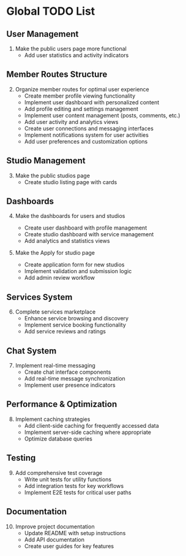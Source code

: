# Global TODO List

## User Management

1. Make the public users page more functional
   - Add user statistics and activity indicators

## Member Routes Structure

2. Organize member routes for optimal user experience
   - Create member profile viewing functionality
   - Implement user dashboard with personalized content
   - Add profile editing and settings management
   - Implement user content management (posts, comments, etc.)
   - Add user activity and analytics views
   - Create user connections and messaging interfaces
   - Implement notifications system for user activities
   - Add user preferences and customization options

## Studio Management

3. Make the public studios page
   - Create studio listing page with cards

## Dashboards

4. Make the dashboards for users and studios
   - Create user dashboard with profile management
   - Create studio dashboard with service management
   - Add analytics and statistics views

5. Make the Apply for studio page
   - Create application form for new studios
   - Implement validation and submission logic
   - Add admin review workflow

## Services System

6. Complete services marketplace
   - Enhance service browsing and discovery
   - Implement service booking functionality
   - Add service reviews and ratings

## Chat System

7. Implement real-time messaging
   - Create chat interface components
   - Add real-time message synchronization
   - Implement user presence indicators

## Performance & Optimization

8. Implement caching strategies
   - Add client-side caching for frequently accessed data
   - Implement server-side caching where appropriate
   - Optimize database queries

## Testing

9. Add comprehensive test coverage
   - Write unit tests for utility functions
   - Add integration tests for key workflows
   - Implement E2E tests for critical user paths

## Documentation

10. Improve project documentation
    - Update README with setup instructions
    - Add API documentation
    - Create user guides for key features
